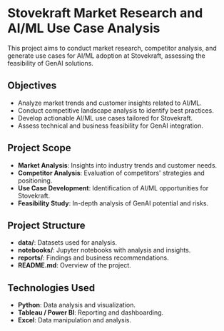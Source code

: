 # Stovekraft Market Research and AI/ML Use Case Analysis

This project aims to conduct market research, competitor analysis, and generate use cases for AI/ML adoption at Stovekraft, assessing the feasibility of GenAI solutions.

## Objectives
- Analyze market trends and customer insights related to AI/ML.
- Conduct competitive landscape analysis to identify best practices.
- Develop actionable AI/ML use cases tailored for Stovekraft.
- Assess technical and business feasibility for GenAI integration.

## Project Scope
- **Market Analysis**: Insights into industry trends and customer needs.
- **Competitor Analysis**: Evaluation of competitors' strategies and positioning.
- **Use Case Development**: Identification of AI/ML opportunities for Stovekraft.
- **Feasibility Study**: In-depth analysis of GenAI potential and risks.

## Project Structure
- **data/**: Datasets used for analysis.
- **notebooks/**: Jupyter notebooks with analysis and insights.
- **reports/**: Findings and business recommendations.
- **README.md**: Overview of the project.

## Technologies Used
- **Python**: Data analysis and visualization.
- **Tableau / Power BI**: Reporting and dashboarding.
- **Excel**: Data manipulation and analysis.


